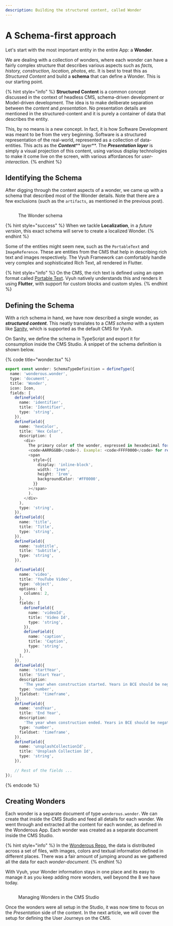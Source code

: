 ```yaml
---
description: Building the structured content, called Wonder
---
```


# A Schema-first approach

Let's start with the most important entity in the entire App: a **Wonder**.

We are dealing with a collection of wonders, where each wonder can have a fairly complex structure that describes various aspects such as _facts, history, construction, location, photos_, etc. It is best to treat this as _Structured Content_ and build a **schema** that can define a Wonder. This is our starting point.

{% hint style="info" %}
**Structured Content** is a common concept discussed in the context of headless CMS, schema-driven development or Model-driven development. The idea is to make deliberate separation between the _content_ and _presentation_. No presentation details are mentioned in the structured-content and it is purely a container of data that describes the entity.

This, by no means is a new concept. In fact, it is how Software Development was meant to be from the very beginning. Software is a structured representation of the real-world, represented as a collection of data-entities. This acts as the _**Content**_** layer**. The _**Presentation layer**_ is simply a visual projection of this content, using various display technologies to make it come live on the screen, with various affordances for _user-interaction_.
{% endhint %}

## Identifying the Schema

After digging through the content aspects of a wonder, we came up with a schema that described most of the Wonder details. Note that there are a few exclusions (such as the `artifacts`, as mentioned in the previous post).

<figure><img src="../../.gitbook/assets/image (2) (1) (1) (1).png" alt=""><figcaption><p>The Wonder schema</p></figcaption></figure>

{% hint style="success" %}
When we tackle **Localization**, in a _future version_, this exact schema will serve to create a localized Wonder.
{% endhint %}

Some of the entities might seem new, such as the `PortableText` and `ImageReference`. These are entities from the CMS that help in describing rich text and images respectively. The Vyuh Framework can comfortably handle very complex and sophisticated Rich Text, all rendered in Flutter.&#x20;

{% hint style="info" %}
On the CMS, the rich text is defined using an open format called [Portable Text](https://github.com/portabletext/portabletext). Vyuh natively understands this and renders it using **Flutter**, with support for custom blocks and custom styles.
{% endhint %}

## Defining the Schema

With a rich schema in hand, we have now described a single wonder, as _**structured content**_. This neatly translates to a _CMS schema_ with a system like [Sanity](https://sanity.io), which is supported as the default CMS for Vyuh.

On Sanity, we define the schema in TypeScript and export it for consumption inside the CMS Studio. A snippet of the schema definition is shown below.&#x20;

{% code title="wonder.tsx" %}
```typescript
export const wonder: SchemaTypeDefinition = defineType({
  name: 'wonderous.wonder',
  type: 'document',
  title: 'Wonder',
  icon: Icon,
  fields: [
    defineField({
      name: 'identifier',
      title: 'Identifier',
      type: 'string',
    }),
    defineField({
      name: 'hexColor',
      title: 'Hex Color',
      description: (
        <div>
          The primary color of the wonder, expressed in hexadecimal format(
          <code>AARRGGBB</code>). Example: <code>FFFF0000</code> for red (
          <span
            style={{
              display: 'inline-block',
              width: '1rem',
              height: '1rem',
              backgroundColor: '#FF0000',
            }}
          ></span>
          ).
        </div>
      ),
      type: 'string',
    }),
    defineField({
      name: 'title',
      title: 'Title',
      type: 'string',
    }),
    defineField({
      name: 'subtitle',
      title: 'Subtitle',
      type: 'string',
    }),

    defineField({
      name: 'video',
      title: 'YouTube Video',
      type: 'object',
      options: {
        columns: 2,
      },
      fields: [
        defineField({
          name: 'videoId',
          title: 'Video Id',
          type: 'string',
        }),
        defineField({
          name: 'caption',
          title: 'Caption',
          type: 'string',
        }),
      ],
    }),
    defineField({
      name: 'startYear',
      title: 'Start Year',
      description:
        'The year when construction started. Years in BCE should be negative.',
      type: 'number',
      fieldset: 'timeframe',
    }),
    defineField({
      name: 'endYear',
      title: 'End Year',
      description:
        'The year when construction ended. Years in BCE should be negative.',
      type: 'number',
      fieldset: 'timeframe',
    }),
    defineField({
      name: 'unsplashCollectionId',
      title: 'Unsplash Collection Id',
      type: 'string',
    }),
    
    // Rest of the fields ...
});


```
{% endcode %}

## Creating Wonders

Each wonder is a separate document of type `wonderous.wonder`. We can create that inside the CMS Studio and feed all details for each wonder. We went through and extracted all the content for each wonder, as defined in the Wonderous App. Each wonder was created as a separate document inside the CMS Studio.&#x20;

{% hint style="info" %}
In the [Wonderous Repo](https://github.com/gskinnerTeam/flutter-wonderous-app), the data is distributed across a set of files, with images, colors and textual information defined in different places. There was a fair amount of jumping around as we gathered all the data for each _wonder-document_.
{% endhint %}

With Vyuh, your Wonder information stays in one place and its easy to manage it as you keep adding more wonders, well beyond the 8 we have today.

<figure><img src="../../.gitbook/assets/image (3) (1) (1).png" alt=""><figcaption><p>Managing Wonders in the CMS Studio</p></figcaption></figure>

Once the wonders were all setup in the Studio, it was now time to focus on the _Presentation_ side of the content. In the next article, we will cover the setup for defining the User Journeys on the CMS.

